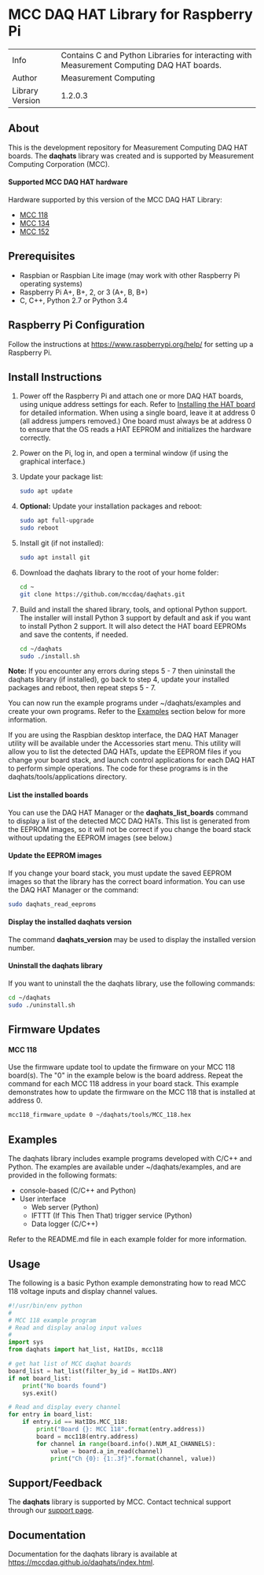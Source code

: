 # MCC DAQ HAT Library for Raspberry Pi
<table>
    <tr><td>Info</td><td>Contains C and Python Libraries for interacting with 
    Measurement Computing DAQ HAT boards.</td></tr>
    <tr><td>Author</td><td>Measurement Computing</td></tr>   
    <tr><td>Library Version<td>1.2.0.3</td></tr>
</table>

## About
This is the development repository for Measurement Computing DAQ HAT boards. The
**daqhats** library was created and is supported by Measurement Computing Corporation (MCC).

#### Supported MCC DAQ HAT hardware
Hardware supported by this version of the MCC DAQ HAT Library:
- [MCC 118](https://mccdaq.github.io/daqhats/overview.html#mcc-118)
- [MCC 134](https://mccdaq.github.io/daqhats/overview.html#mcc-134)
- [MCC 152](https://mccdaq.github.io/daqhats/overview.html#mcc-152)

## Prerequisites
- Raspbian or Raspbian Lite image (may work with other Raspberry Pi operating systems)
- Raspberry Pi A+, B+, 2, or 3 (A+, B, B+)
- C, C++, Python 2.7 or Python 3.4

## Raspberry Pi Configuration
Follow the instructions at https://www.raspberrypi.org/help/ for setting up a Raspberry Pi.

## Install Instructions
1. Power off the Raspberry Pi and attach one or more DAQ HAT boards, using unique 
   address settings for each. Refer to 
   [Installing the HAT board](https://mccdaq.github.io/daqhats/hardware.html) 
   for detailed information.
   When using a single board, leave it at address 0 (all address jumpers removed.) 
   One board must always be at address 0 to ensure that the OS reads a HAT EEPROM
   and initializes the hardware correctly.
2. Power on the Pi, log in, and open a terminal window (if using the graphical interface.)
3. Update your package list:

   ```sh
   sudo apt update
   ```
4. **Optional:** Update your installation packages and reboot:

   ```sh
   sudo apt full-upgrade
   sudo reboot
   ```
5. Install git (if not installed):

   ```sh
   sudo apt install git
   ```
6. Download the daqhats library to the root of your home folder:

   ```sh
   cd ~
   git clone https://github.com/mccdaq/daqhats.git
   ```
7. Build and install the shared library, tools, and optional Python support. The 
   installer will install Python 3 support by default and ask if you want to install
   Python 2 support. It will also detect the HAT board EEPROMs and save the contents,
   if needed.

   ```sh
   cd ~/daqhats
   sudo ./install.sh
   ```   
**Note:** If you encounter any errors during steps 5 - 7 then uininstall the daqhats
library (if installed), go back to step 4, update your installed packages and reboot, 
then repeat steps 5 - 7.
   
You can now run the example programs under ~/daqhats/examples and create your own 
programs. Refer to the [Examples](#examples) section below for more information.

If you are using the Raspbian desktop interface, the DAQ HAT Manager utility will be
available under the Accessories start menu. This utility will allow you to list the
detected DAQ HATs, update the EEPROM files if you change your board stack, and launch
control applications for each DAQ HAT to perform simple operations. The code for these
programs is in the daqhats/tools/applications directory.

#### List the installed boards
You can use the DAQ HAT Manager or the **daqhats_list_boards** command to display a
list of the detected MCC DAQ HATs.  This list is generated from the EEPROM images, so
it will not be correct if you change the board stack without updating the EEPROM
images (see below.)

#### Update the EEPROM images
If you change your board stack, you must update the saved EEPROM images so that 
the library has the correct board information. You can use the DAQ HAT Manager or the
command:

```sh
sudo daqhats_read_eeproms
```

#### Display the installed daqhats version
The command **daqhats_version** may be used to display the installed version number.

#### Uninstall the daqhats library
If you want to uninstall the the daqhats library, use the following commands:

```sh
cd ~/daqhats
sudo ./uninstall.sh
```

## Firmware Updates
#### MCC 118
Use the firmware update tool to update the firmware on your MCC 118 board(s).
The "0" in the example below is the board address. Repeat the command for each
MCC 118 address in your board stack. This example demonstrates how to update the
firmware on the MCC 118 that is installed at address 0.

```sh
mcc118_firmware_update 0 ~/daqhats/tools/MCC_118.hex
```

## Examples
The daqhats library includes example programs developed with C/C++ and Python. 
The examples are available under ~/daqhats/examples, and are provided in the 
following formats:

- console-based (C/C++ and Python)
- User interface
  - Web server (Python)
  - IFTTT (If This Then That) trigger service (Python)
  - Data logger (C/C++)

Refer to the README.md file in each example folder for more information.

## Usage
The following is a basic Python example demonstrating how to read MCC 118 voltage 
inputs and display channel values.

```python
#!/usr/bin/env python
#
# MCC 118 example program
# Read and display analog input values
#
import sys
from daqhats import hat_list, HatIDs, mcc118

# get hat list of MCC daqhat boards
board_list = hat_list(filter_by_id = HatIDs.ANY)
if not board_list:
    print("No boards found")
    sys.exit()

# Read and display every channel
for entry in board_list: 
    if entry.id == HatIDs.MCC_118:
        print("Board {}: MCC 118".format(entry.address))
        board = mcc118(entry.address)
        for channel in range(board.info().NUM_AI_CHANNELS):
            value = board.a_in_read(channel)
            print("Ch {0}: {1:.3f}".format(channel, value))	
```
    
## Support/Feedback
The **daqhats** library is supported by MCC. Contact technical support through 
our [support page](https://www.mccdaq.com/support/support_form.aspx).

## Documentation 
Documentation for the daqhats library is available at 
https://mccdaq.github.io/daqhats/index.html.
